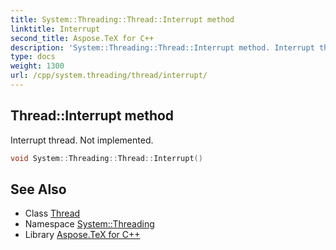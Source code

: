 ```yaml
---
title: System::Threading::Thread::Interrupt method
linktitle: Interrupt
second_title: Aspose.TeX for C++
description: 'System::Threading::Thread::Interrupt method. Interrupt thread. Not implemented in C++.'
type: docs
weight: 1300
url: /cpp/system.threading/thread/interrupt/
---
```

## Thread::Interrupt method


Interrupt thread. Not implemented.

```cpp
void System::Threading::Thread::Interrupt()
```

## See Also

* Class [Thread](../)
* Namespace [System::Threading](../../)
* Library [Aspose.TeX for C++](../../../)
